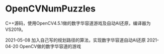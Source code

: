 # OpenCVNumPuzzles
C++源码，使用OpenCV4.5.1做的数字华容道游戏及自动AI还原，编译器为VS2019。

2021-05-08 加入自己写的规划路径的算法，实现数字华容道自动AI还原
2021-04-20 OpenCV做的数字华容道的游戏
